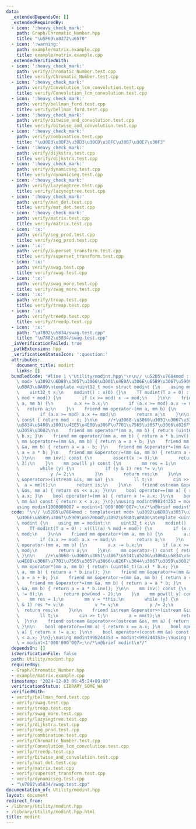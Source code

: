 ```yaml
---
data:
  _extendedDependsOn: []
  _extendedRequiredBy:
  - icon: ':heavy_check_mark:'
    path: Graph/Chromatic_Number.hpp
    title: "\u5F69\u8272\u6570"
  - icon: ':warning:'
    path: example/matrix.example.cpp
    title: example/matrix.example.cpp
  _extendedVerifiedWith:
  - icon: ':heavy_check_mark:'
    path: verify/Chromatic_Number.test.cpp
    title: verify/Chromatic_Number.test.cpp
  - icon: ':heavy_check_mark:'
    path: verify/Convolution_lcm_convolution.test.cpp
    title: verify/Convolution_lcm_convolution.test.cpp
  - icon: ':heavy_check_mark:'
    path: verify/bellman_ford.test.cpp
    title: verify/bellman_ford.test.cpp
  - icon: ':heavy_check_mark:'
    path: verify/bitwise_and_convolution.test.cpp
    title: verify/bitwise_and_convolution.test.cpp
  - icon: ':heavy_check_mark:'
    path: verify/combination.test.cpp
    title: "\u30B3\u30F3\u30D3\u30CD\u30FC\u30B7\u30E7\u30F3"
  - icon: ':heavy_check_mark:'
    path: verify/dijkstra.test.cpp
    title: verify/dijkstra.test.cpp
  - icon: ':heavy_check_mark:'
    path: verify/dynamicseg.test.cpp
    title: verify/dynamicseg.test.cpp
  - icon: ':heavy_check_mark:'
    path: verify/lazysegtree.test.cpp
    title: verify/lazysegtree.test.cpp
  - icon: ':heavy_check_mark:'
    path: verify/mat_det.test.cpp
    title: verify/mat_det.test.cpp
  - icon: ':heavy_check_mark:'
    path: verify/matrix.test.cpp
    title: verify/matrix.test.cpp
  - icon: ':x:'
    path: verify/seg_prod.test.cpp
    title: verify/seg_prod.test.cpp
  - icon: ':x:'
    path: verify/superset_transform.test.cpp
    title: verify/superset_transform.test.cpp
  - icon: ':x:'
    path: verify/swag.test.cpp
    title: verify/swag.test.cpp
  - icon: ':x:'
    path: verify/swag_more.test.cpp
    title: verify/swag_more.test.cpp
  - icon: ':x:'
    path: verify/treap.test.cpp
    title: verify/treap.test.cpp
  - icon: ':x:'
    path: verify/treedp.test.cpp
    title: verify/treedp.test.cpp
  - icon: ':x:'
    path: "\u7802\u5834/swag.test.cpp"
    title: "\u7802\u5834/swag.test.cpp"
  _isVerificationFailed: true
  _pathExtension: hpp
  _verificationStatusIcon: ':question:'
  attributes:
    document_title: modint
    links: []
  bundledCode: "#line 1 \"Utility/modint.hpp\"\n\n// \u52D5\u7684mod : template<int\
    \ mod> \u3092\u6D88\u3057\u3066\u3001\u4E0A\u306E\u65B9\u3067\u5909\u6570mod\u3092\
    \u5BA3\u8A00\ntemplate <uint32_t mod> struct modint {\n    using mm = modint;\n\
    \    uint32_t x;\n    modint() : x(0) {}\n    TT modint(T a = 0) : x((ll(a) %\
    \ mod + mod)) {\n        if (x >= mod) x -= mod;\n    }\n\n    friend mm operator+(mm\
    \ a, mm b) {\n        a.x += b.x;\n        if (a.x >= mod) a.x -= mod;\n     \
    \   return a;\n    }\n    friend mm operator-(mm a, mm b) {\n        a.x -= b.x;\n\
    \        if (a.x >= mod) a.x += mod;\n        return a;\n    }\n\n    mm operator-()\
    \ const { return mod - x; }\n\n    //+\u3068-\u3060\u3051\u3067\u5341\u5206\u306A\
    \u5834\u5408\u3001\u4EE5\u4E0B\u306F\u7701\u7565\u3057\u3066\u826F\u3044\u3067\
    \u3059\u3002\n\n    friend mm operator*(mm a, mm b) { return (uint64_t)(a.x) *\
    \ b.x; }\n    friend mm operator/(mm a, mm b) { return a * b.inv(); }\n    friend\
    \ mm &operator+=(mm &a, mm b) { return a = a + b; }\n    friend mm &operator-=(mm\
    \ &a, mm b) { return a = a - b; }\n    friend mm &operator*=(mm &a, mm b) { return\
    \ a = a * b; }\n    friend mm &operator/=(mm &a, mm b) { return a = a * b.inv();\
    \ }\n\n    mm inv() const {\n        assert(x != 0);\n        return pow(mod -\
    \ 2);\n    }\n    mm pow(ll y) const {\n        mm res = 1;\n        mm v = *this;\n\
    \        while (y) {\n            if (y & 1) res *= v;\n            v *= v;\n\
    \            y /= 2;\n        }\n        return res;\n    }\n\n    friend istream\
    \ &operator>>(istream &is, mm &a) {\n        ll t;\n        cin >> t;\n      \
    \  a = mm(t);\n        return is;\n    }\n\n    friend ostream &operator<<(ostream\
    \ &os, mm a) { return os << a.x; }\n\n    bool operator==(mm a) { return x ==\
    \ a.x; }\n    bool operator!=(mm a) { return x != a.x; }\n\n    bool operator<(const\
    \ mm &a) const { return x < a.x; }\n};\nusing modint998244353 = modint<998244353>;\n\
    using modint1000000007 = modint<1'000'000'007>;\n/*\n@brief modint\n*/\n"
  code: "\n// \u52D5\u7684mod : template<int mod> \u3092\u6D88\u3057\u3066\u3001\u4E0A\
    \u306E\u65B9\u3067\u5909\u6570mod\u3092\u5BA3\u8A00\ntemplate <uint32_t mod> struct\
    \ modint {\n    using mm = modint;\n    uint32_t x;\n    modint() : x(0) {}\n\
    \    TT modint(T a = 0) : x((ll(a) % mod + mod)) {\n        if (x >= mod) x -=\
    \ mod;\n    }\n\n    friend mm operator+(mm a, mm b) {\n        a.x += b.x;\n\
    \        if (a.x >= mod) a.x -= mod;\n        return a;\n    }\n    friend mm\
    \ operator-(mm a, mm b) {\n        a.x -= b.x;\n        if (a.x >= mod) a.x +=\
    \ mod;\n        return a;\n    }\n\n    mm operator-() const { return mod - x;\
    \ }\n\n    //+\u3068-\u3060\u3051\u3067\u5341\u5206\u306A\u5834\u5408\u3001\u4EE5\
    \u4E0B\u306F\u7701\u7565\u3057\u3066\u826F\u3044\u3067\u3059\u3002\n\n    friend\
    \ mm operator*(mm a, mm b) { return (uint64_t)(a.x) * b.x; }\n    friend mm operator/(mm\
    \ a, mm b) { return a * b.inv(); }\n    friend mm &operator+=(mm &a, mm b) { return\
    \ a = a + b; }\n    friend mm &operator-=(mm &a, mm b) { return a = a - b; }\n\
    \    friend mm &operator*=(mm &a, mm b) { return a = a * b; }\n    friend mm &operator/=(mm\
    \ &a, mm b) { return a = a * b.inv(); }\n\n    mm inv() const {\n        assert(x\
    \ != 0);\n        return pow(mod - 2);\n    }\n    mm pow(ll y) const {\n    \
    \    mm res = 1;\n        mm v = *this;\n        while (y) {\n            if (y\
    \ & 1) res *= v;\n            v *= v;\n            y /= 2;\n        }\n      \
    \  return res;\n    }\n\n    friend istream &operator>>(istream &is, mm &a) {\n\
    \        ll t;\n        cin >> t;\n        a = mm(t);\n        return is;\n  \
    \  }\n\n    friend ostream &operator<<(ostream &os, mm a) { return os << a.x;\
    \ }\n\n    bool operator==(mm a) { return x == a.x; }\n    bool operator!=(mm\
    \ a) { return x != a.x; }\n\n    bool operator<(const mm &a) const { return x\
    \ < a.x; }\n};\nusing modint998244353 = modint<998244353>;\nusing modint1000000007\
    \ = modint<1'000'000'007>;\n/*\n@brief modint\n*/"
  dependsOn: []
  isVerificationFile: false
  path: Utility/modint.hpp
  requiredBy:
  - Graph/Chromatic_Number.hpp
  - example/matrix.example.cpp
  timestamp: '2024-12-03 09:45:24+09:00'
  verificationStatus: LIBRARY_SOME_WA
  verifiedWith:
  - verify/bellman_ford.test.cpp
  - verify/swag.test.cpp
  - verify/treap.test.cpp
  - verify/swag_more.test.cpp
  - verify/lazysegtree.test.cpp
  - verify/dijkstra.test.cpp
  - verify/seg_prod.test.cpp
  - verify/combination.test.cpp
  - verify/Chromatic_Number.test.cpp
  - verify/Convolution_lcm_convolution.test.cpp
  - verify/treedp.test.cpp
  - verify/bitwise_and_convolution.test.cpp
  - verify/mat_det.test.cpp
  - verify/matrix.test.cpp
  - verify/superset_transform.test.cpp
  - verify/dynamicseg.test.cpp
  - "\u7802\u5834/swag.test.cpp"
documentation_of: Utility/modint.hpp
layout: document
redirect_from:
- /library/Utility/modint.hpp
- /library/Utility/modint.hpp.html
title: modint
---
```

